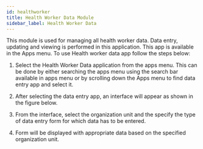```yaml
---
id: healthworker
title: Health Worker Data Module
sidebar_label: Health Worker Data
---
```



 This module is used for managing all health worker data. Data entry, updating and viewing is performed in this application. This app is available in the Apps menu. To use Health worker data app follow the steps below:

  1. Select the Health Worker Data application from the apps menu. This can be done by either searching the apps menu using the search bar available in apps menu or by scrolling down the Apps menu to find data entry app and select it.


  2. After selecting the data entry app, an interface will appear as shown in the figure below.

  3. From the interface, select the organization unit and the specify the type of data entry form for which data has to be entered.

  4. Form will be displayed with appropriate data based on the specified organization unit.

